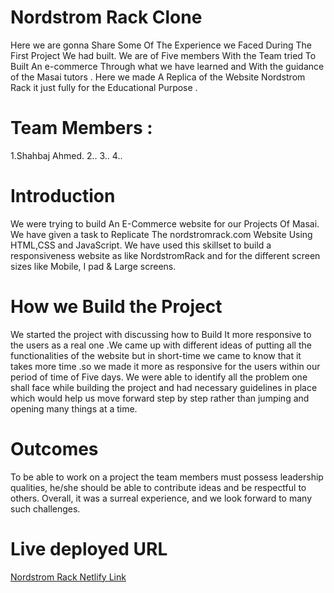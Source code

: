 # Nordstrom Rack Clone
Here we are gonna Share Some Of The Experience we Faced During The First Project We had built. We are of Five members With the Team tried To Built An e-commerce Through what we have learned and With the guidance of the Masai tutors . Here we made A Replica of the Website Nordstrom Rack it just fully for the Educational Purpose .

# Team Members :
1.Shahbaj Ahmed.
2..
3..
4..


# Introduction
We were trying to build An E-Commerce website for our Projects Of Masai. We have given a task to Replicate The nordstromrack.com Website Using HTML,CSS and JavaScript. We have used this skillset to build a responsiveness website as like NordstromRack and for the different screen sizes like Mobile, I pad & Large screens.

# How we Build the Project
We started the project with discussing how to Build It more responsive to the users as a real one .We came up with different ideas of putting all the functionalities of the website but in short-time we came to know that it takes more time .so we made it more as responsive for the users within our period of time of Five days. We were able to identify all the problem one shall face while building the project and had necessary guidelines in place which would help us move forward step by step rather than jumping and opening many things at a time.

# Outcomes
To be able to work on a project the team members must possess leadership qualities, he/she should be able to contribute ideas and be respectful to others.
Overall, it was a surreal experience, and we look forward to many such challenges.

# Live deployed URL

[Nordstrom Rack Netlify Link](https://lustrous-eclair-2f1c6d.netlify.app/index.html)




